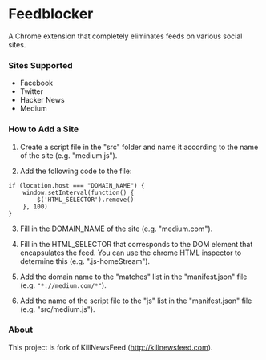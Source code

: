 # Feedblocker

A Chrome extension that completely eliminates feeds on various social sites.

### Sites Supported

- Facebook
- Twitter
- Hacker News
- Medium

### How to Add a Site

1) Create a script file in the "src" folder and name it according to the name of the site (e.g. "medium.js").

2) Add the following code to the file:

```
if (location.host === "DOMAIN_NAME") {
    window.setInterval(function() {
        $('HTML_SELECTOR').remove()
    }, 100)
}
```

3) Fill in the DOMAIN_NAME of the site (e.g. "medium.com").

4) Fill in the HTML_SELECTOR that corresponds to the DOM element that encapsulates the feed. You can use the chrome HTML inspector to determine this (e.g. ".js-homeStream").

5) Add the domain name to the "matches" list in the "manifest.json" file (e.g. `"*://medium.com/*"`).

6) Add the name of the script file to the "js" list in the "manifest.json" file (e.g. "src/medium.js").

### About

This project is fork of KillNewsFeed (http://killnewsfeed.com).
